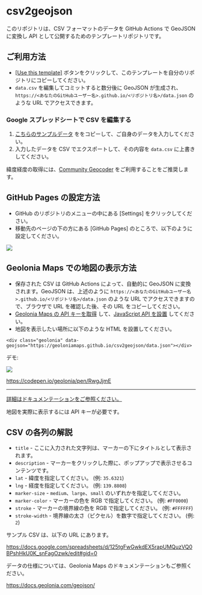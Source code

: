 # csv2geojson

このリポジトリは、CSV フォーマットのデータを GitHub Actions で GeoJSON に変換し API として公開するためのテンプレートリポジトリです。

## ご利用方法

* [[Use this template]](https://github.com/geoloniamaps/csv2geojson/generate) ボタンをクリックして、このテンプレートを自分のリポジトリにコピーしてください。
* `data.csv` を編集してコミットすると数分後に GeoJSON が生成され、`https://<あなたのGitHubユーザー名>.github.io/<リポジトリ名>/data.json` のような URL でアクセスできます。

### Google スプレッドシートで CSV を編集する

1. [こちらのサンプルデータ](https://docs.google.com/spreadsheets/d/125tgFwGwkdEX5rapUMQuzVQ0BPshHkU0K_snFagOzwk/edit#gid=0) ををコピーして、ご自身のデータを入力してください。
2. 入力したデータを CSV でエクスポートして、その内容を `data.csv` に上書きしてください。

緯度経度の取得には、[Community Geocoder](https://community-geocoder.geolonia.com/#12/35.68124/139.76713) をご利用することをご推奨します。

## GitHub Pages の設定方法

* GitHub のリポジトリのメニューの中にある [Settings] をクリックしてください。
* 移動先のページの下の方にある [GitHub Pages] のところで、以下のように設定してください。

![](https://www.evernote.com/l/ABXqA26fEitDNZG6KDxX-Os6Qb8gciGRKSYB/image.png)

## Geolonia Maps での地図の表示方法

* 保存された CSV は GitHub Actions によって、自動的に GeoJSON に変換されます。GeoJSON は、上述のように `https://<あなたのGitHubユーザー名>.github.io/<リポジトリ名>/data.json` のような URL でアクセスできますので、ブラウザで URL を確認した後、その URL をコピーしてください。
* [Geolonia Maps の API キーを取得](https://docs.geolonia.com/tutorial/002/) して、[JavaScript API を設置](https://docs.geolonia.com/tutorial/003/)  してください。
* 地図を表示したい場所に以下のような HTML を設置してください。

```
<div class="geolonia" data-geojson="https://geoloniamaps.github.io/csv2geojson/data.json"></div>
```

デモ: 

[![](https://www.evernote.com/l/ABXqj0bWP2hLzJ6LkXidrapwc3eJstLY3ScB/image.png)](https://codepen.io/geolonia/pen/RwgJjmE)

https://codepen.io/geolonia/pen/RwgJjmE

---

[詳細はドキュメンテーションをご参照ください。](https://docs.geolonia.com/tutorial/008/#%E5%A4%96%E9%83%A8%E3%81%AE-geojson-%E3%82%92%E8%AA%AD%E3%81%BF%E8%BE%BC%E3%82%80)

地図を実際に表示するには API キーが必要です。

## CSV の各列の解説

* `title` - ここに入力された文字列は、マーカーの下にタイトルとして表示されます。
* `description` - マーカーをクリックした際に、ポップアップで表示させるコンテンツです。
* `lat` - 緯度を指定してください。 (例: `35.6321`)
* `lng` - 経度を指定してください。 (例: `139.8808`)
* `marker-size` - `medium`、`large`、`small` のいずれかを指定してください。
* `marker-color` - マーカーの色を RGB で指定してください。 (例: `#FF0000`)
* `stroke` - マーカーの境界線の色を RGB で指定してください。 (例: `#FFFFFF`)
* `stroke-width` - 境界線の太さ（ピクセル）を数字で指定してください。 (例: `2`)

サンプル CSV は、以下の URL にあります。

https://docs.google.com/spreadsheets/d/125tgFwGwkdEX5rapUMQuzVQ0BPshHkU0K_snFagOzwk/edit#gid=0

データの仕様については、Geolonia Maps のドキュメンテーションもご参照ください。

https://docs.geolonia.com/geojson/